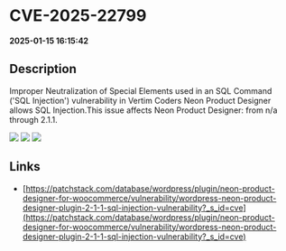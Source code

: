 # CVE-2025-22799

**2025-01-15 16:15:42**

## Description
Improper Neutralization of Special Elements used in an SQL Command ('SQL Injection') vulnerability in Vertim Coders Neon Product Designer allows SQL Injection.This issue affects Neon Product Designer: from n/a through 2.1.1.

![](https://img.shields.io/static/v1?label=Score&message=8.5&color=red)
![](https://img.shields.io/static/v1?label=Severity&message=HIGH&color=red)
![](https://img.shields.io/static/v1?label=CWE&message=SQL&color=green)

## Links
- [https://patchstack.com/database/wordpress/plugin/neon-product-designer-for-woocommerce/vulnerability/wordpress-neon-product-designer-plugin-2-1-1-sql-injection-vulnerability?_s_id=cve](https://patchstack.com/database/wordpress/plugin/neon-product-designer-for-woocommerce/vulnerability/wordpress-neon-product-designer-plugin-2-1-1-sql-injection-vulnerability?_s_id=cve)
